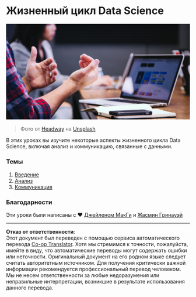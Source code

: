 <!--
CO_OP_TRANSLATOR_METADATA:
{
  "original_hash": "dd173fd30fc039a7a299898920680723",
  "translation_date": "2025-08-27T09:47:43+00:00",
  "source_file": "4-Data-Science-Lifecycle/README.md",
  "language_code": "ru"
}
-->
# Жизненный цикл Data Science

![communication](../../../translated_images/communication.06d8e2a88d30d168d661ad9f9f0a4f947ebff3719719cfdaf9ed00a406a01ead.ru.jpg)  
> Фото от <a href="https://unsplash.com/@headwayio?utm_source=unsplash&utm_medium=referral&utm_content=creditCopyText">Headway</a> на <a href="https://unsplash.com/s/photos/communication?utm_source=unsplash&utm_medium=referral&utm_content=creditCopyText">Unsplash</a>

В этих уроках вы изучите некоторые аспекты жизненного цикла Data Science, включая анализ и коммуникацию, связанные с данными.

### Темы

1. [Введение](14-Introduction/README.md)  
2. [Анализ](15-analyzing/README.md)  
3. [Коммуникация](16-communication/README.md)  

### Благодарности

Эти уроки были написаны с ❤️ [Джейленом МакГи](https://twitter.com/JalenMCG) и [Жасмин Гринауэй](https://twitter.com/paladique)  

---

**Отказ от ответственности**:  
Этот документ был переведен с помощью сервиса автоматического перевода [Co-op Translator](https://github.com/Azure/co-op-translator). Хотя мы стремимся к точности, пожалуйста, имейте в виду, что автоматические переводы могут содержать ошибки или неточности. Оригинальный документ на его родном языке следует считать авторитетным источником. Для получения критически важной информации рекомендуется профессиональный перевод человеком. Мы не несем ответственности за любые недоразумения или неправильные интерпретации, возникшие в результате использования данного перевода.